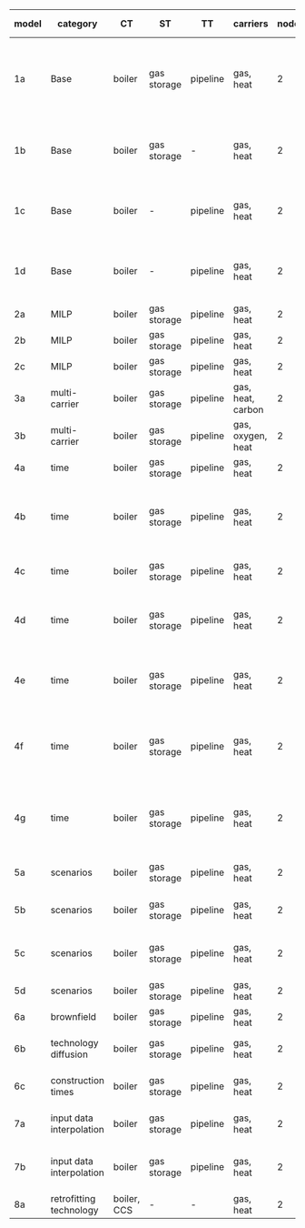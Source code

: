 | **model** | **category**             | **CT**      | **ST**       | **TT**   | **carriers**      | **nodes** | **intra-year** | **inter-year**      | **responsible** | **comment**                                                       |
|-----------|--------------------------|-------------|--------------|----------|-------------------|-----------|----------------|---------------------|-----------------|-------------------------------------------------------------------|
| 1a        | Base                     | boiler      | gas storage  | pipeline | gas, heat         | 2         | 2 TS           | 1 year              | AG              | basic functionality of conversion, transport, storage  technology |
| 1b        | Base                     | boiler      | gas storage  | -        | gas, heat         | 2         | 2 TS           | 1 year              | LK, AG          | energy system without transport technology                          |
| 1c        | Base                     | boiler      | -            | pipeline | gas, heat         | 2         | 1 TS           | 1 year              | LK, AG          | energy system without storage technologies                      |
| 1d        | Base                     | boiler      | -            | pipeline | gas, heat         | 2         | 1 TS           | 1 year              | AG              | transport technology with exponential loss                        |
| 2a        | MILP                     | boiler      | gas storage  | pipeline | gas, heat         | 2         | 1 TS           | 1 year              | AG              | PWA capex                                                         |
| 2b        | MILP                     | boiler      | gas storage  | pipeline | gas, heat         | 2         | 1 TS           | 1 year              | JM              | min load                                                          |
| 2c        | MILP                     | boiler      | gas storage  | pipeline | gas, heat         | 2         | 1 TS           | 1 year              | JM              | min capacity                                                      |
| 3a        | multi-carrier            | boiler      | gas storage  | pipeline | gas, heat, carbon | 2         | 1 TS           | 1 year              | AG              | 2 output carriers                                                 |
| 3b        | multi-carrier            | boiler      | gas storage  | pipeline | gas, oxygen, heat | 2         | 1 TS           | 1 year              | AG              | 2 input carriers                                                  |
| 4a        | time                     | boiler      | gas storage  | pipeline | gas, heat         | 2         | 8760 TS        | 1 year              | JM              |                                                                   |
| 4b        | time                     | boiler      | gas storage  | pipeline | gas, heat         | 2         | 8760 TS, agg.  | 1 year              | JM              | No values tested. TSA yields different values each run.           |
| 4c        | time                     | boiler      | gas storage  | pipeline | gas, heat         | 2         | 1 TS           | 3 years, PF         | JM              |                                                                   |
| 4d        | time                     | boiler      | gas storage  | pipeline | gas, heat         | 2         | 1 TS           | 3 years,  1 year MF | JM              |                                                                   |
| 4e        | time                     | boiler      | gas storage  | pipeline | gas, heat         | 2         | 1 TS           | 3 years,  2 year MF | JM              |                                                                   |
| 4f        | time                     | boiler      | gas storage  | pipeline | gas, heat         | 2         | 8760 TS, agg   | 3 years, PF         | JM              | No values tested. TSA yields different values each run.           |
| 4g        | time                     | boiler      | gas storage  | pipeline | gas, heat         | 2         | 8760 TS, agg   | 3 years, 2 year MF  | JM              | No values tested. TSA yields different values each run.           |
| 5a        | scenarios                | boiler      | gas storage  | pipeline | gas, heat         | 2         | 1 TS           | 1 year              | AG              | test general scenario behavior                                    |
| 5b        | scenarios                | boiler      | gas storage  | pipeline | gas, heat         | 2         | 1 TS           | 1 year              | AG              | test scenario set expansion                                       |
| 5c        | scenarios                | boiler      | gas storage  | pipeline | gas, heat         | 2         | 1 TS           | 1 year              | AG              | test scenarios for system and analysis                            |
| 5d        | scenarios                | boiler      | gas storage  | pipeline | gas, heat         | 2         | 1 TS           | 1 year              | AG              | test list expansion                                               |
| 6a        | brownfield               | boiler      | gas storage  | pipeline | gas, heat         | 2         | 1 TS           | 1 year              | JM              |                                                                   |
| 6b        | technology diffusion     | boiler      | gas storage  | pipeline | gas, heat         | 2         | 1 TS           | 3 years, PF         | JM              |                                                                   |
| 6c        | construction times       | boiler      | gas storage  | pipeline | gas, heat         | 2         | 1 TS           | 2 years, PF         | AG              |                                                                   |
| 7a        | input data interpolation | boiler      | gas storage  | pipeline | gas, heat         | 2         | 1 TS           | 3 years, PF         | LK              | interpolation of yearly input data                                |
| 7b        | input data interpolation | boiler      | gas storage  | pipeline | gas, heat         | 2         | 1 TS           | 3 years, PF         | LK              | skip interpolation of yearly input data                           |
| 8a        | retrofitting technology  | boiler, CCS | -            | -        | gas, heat         | 2         | 1 TS           | 1 year              | AG              |                                                                   |
